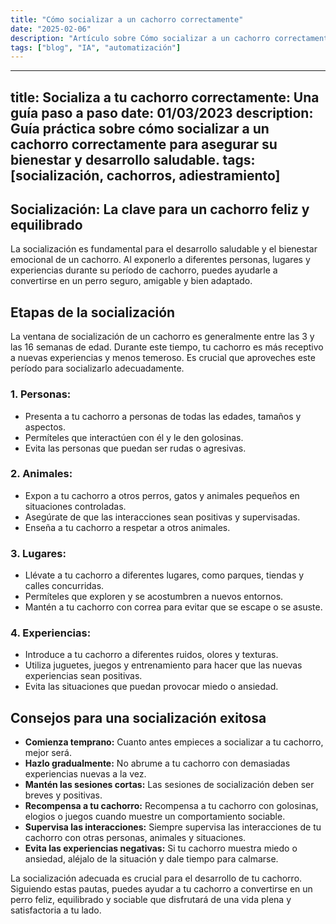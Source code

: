 ```yaml
---
title: "Cómo socializar a un cachorro correctamente"
date: "2025-02-06"
description: "Artículo sobre Cómo socializar a un cachorro correctamente"
tags: ["blog", "IA", "automatización"]
---
```


---
title: Socializa a tu cachorro correctamente: Una guía paso a paso
date: 01/03/2023
description: Guía práctica sobre cómo socializar a un cachorro correctamente para asegurar su bienestar y desarrollo saludable.
tags: [socialización, cachorros, adiestramiento]
---

## Socialización: La clave para un cachorro feliz y equilibrado

La socialización es fundamental para el desarrollo saludable y el bienestar emocional de un cachorro. Al exponerlo a diferentes personas, lugares y experiencias durante su período de cachorro, puedes ayudarle a convertirse en un perro seguro, amigable y bien adaptado.

## Etapas de la socialización

La ventana de socialización de un cachorro es generalmente entre las 3 y las 16 semanas de edad. Durante este tiempo, tu cachorro es más receptivo a nuevas experiencias y menos temeroso. Es crucial que aproveches este período para socializarlo adecuadamente.

### **1. Personas:**

* Presenta a tu cachorro a personas de todas las edades, tamaños y aspectos.
* Permíteles que interactúen con él y le den golosinas.
* Evita las personas que puedan ser rudas o agresivas.

### **2. Animales:**

* Expon a tu cachorro a otros perros, gatos y animales pequeños en situaciones controladas.
* Asegúrate de que las interacciones sean positivas y supervisadas.
* Enseña a tu cachorro a respetar a otros animales.

### **3. Lugares:**

* Llévate a tu cachorro a diferentes lugares, como parques, tiendas y calles concurridas.
* Permíteles que exploren y se acostumbren a nuevos entornos.
* Mantén a tu cachorro con correa para evitar que se escape o se asuste.

### **4. Experiencias:**

* Introduce a tu cachorro a diferentes ruidos, olores y texturas.
* Utiliza juguetes, juegos y entrenamiento para hacer que las nuevas experiencias sean positivas.
* Evita las situaciones que puedan provocar miedo o ansiedad.

## Consejos para una socialización exitosa

* **Comienza temprano:** Cuanto antes empieces a socializar a tu cachorro, mejor será.
* **Hazlo gradualmente:** No abrume a tu cachorro con demasiadas experiencias nuevas a la vez.
* **Mantén las sesiones cortas:** Las sesiones de socialización deben ser breves y positivas.
* **Recompensa a tu cachorro:** Recompensa a tu cachorro con golosinas, elogios o juegos cuando muestre un comportamiento sociable.
* **Supervisa las interacciones:** Siempre supervisa las interacciones de tu cachorro con otras personas, animales y situaciones.
* **Evita las experiencias negativas:** Si tu cachorro muestra miedo o ansiedad, aléjalo de la situación y dale tiempo para calmarse.

La socialización adecuada es crucial para el desarrollo de tu cachorro. Siguiendo estas pautas, puedes ayudar a tu cachorro a convertirse en un perro feliz, equilibrado y sociable que disfrutará de una vida plena y satisfactoria a tu lado.